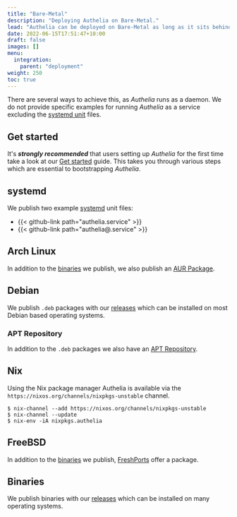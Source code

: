 ```yaml
---
title: "Bare-Metal"
description: "Deploying Authelia on Bare-Metal."
lead: "Authelia can be deployed on Bare-Metal as long as it sits behind a proxy."
date: 2022-06-15T17:51:47+10:00
draft: false
images: []
menu:
  integration:
    parent: "deployment"
weight: 250
toc: true
---
```


There are several ways to achieve this, as *Authelia* runs as a daemon. We do not provide specific examples for running
*Authelia* as a service excluding the [systemd unit](#systemd) files.

## Get started

It's __*strongly recommended*__ that users setting up *Authelia* for the first time take a look at our
[Get started](../prologue/get-started.md) guide. This takes you through various steps which are essential to
bootstrapping *Authelia*.

## systemd

We publish two example [systemd] unit files:

* {{< github-link path="authelia.service" >}}
* {{< github-link path="authelia@.service" >}}

## Arch Linux

In addition to the [binaries](#binaries) we publish, we also publish an
[AUR Package](https://aur.archlinux.org/packages/authelia).

## Debian

We publish `.deb` packages with our [releases] which can be installed
on most Debian based operating systems.

### APT Repository

In addition to the `.deb` packages we also have an [APT Repository](https://apt.authelia.com).

## Nix

Using the Nix package manager Authelia is available via the `https://nixos.org/channels/nixpkgs-unstable` channel.

```shell
$ nix-channel --add https://nixos.org/channels/nixpkgs-unstable
$ nix-channel --update
$ nix-env -iA nixpkgs.authelia
```

## FreeBSD

In addition to the [binaries](#binaries) we publish, [FreshPorts](https://www.freshports.org/www/authelia/) offer a
package.

## Binaries

We publish binaries with our [releases] which can be installed on many operating systems.

[releases]: https://github.com/authelia/authelia/releases
[systemd]: https://systemd.io/
